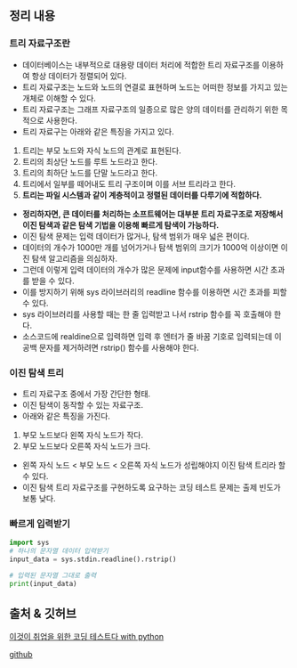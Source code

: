 ## 정리 내용
### 트리 자료구조란
- 데이터베이스는 내부적으로 대용량 데이터 처리에 적합한 트리 자료구조를 이용하여 항상 데이터가 정렬되어 있다.
- 트리 자료구조는 노드와 노드의 연결로 표현하며 노드는 어떠한 정보를 가지고 있는 개체로 이해할 수 있다.
- 트리 자료구조는 그래프 자료구조의 일종으로 많은 양의 데이터를 관리하기 위한 목적으로 사용한다.
- 트리 자료구는 아래와 같은 특징을 가지고 있다.
1) 트리는 부모 노드와 자식 노드의 관계로 표현된다.
2) 트리의 최상단 노드를 루트 노드라고 한다.
3) 트리의 최하단 노드를 단말 노드라고 한다.
4) 트리에서 일부를 떼어내도 트리 구조이며 이를 서브 트리라고 한다.
5) **트리는 파일 시스템과 같이 계층적이고 정렬된 데이터를 다루기에 적합하다.**
- **정리하자면, 큰 데이터를 처리하는 소프트웨어는 대부분 트리 자료구조로 저장해서 이진 탐색과 같은 탐색 기법을 이용해 빠르게 탐색이 가능하다.**
- 이진 탐색 문제는 입력 데이터가 많거나, 탐색 범위가 매우 넓은 편이다.
- 데이터의 개수가 1000만 개를 넘어가거나 탐색 범위의 크기가 1000억 이상이면 이진 탐색 알고리즘을 의심하자.
- 그런데 이렇게 입력 데이터의 개수가 많은 문제에 input함수를 사용하면 시간 초과를 받을 수 있다.
- 이를 방지하기 위해 sys 라이브러리의 readline 함수를 이용하면 시간 초과를 피할 수 있다.
- sys 라이브러리를 사용할 때는 한 줄 입력받고 나서 rstrip 함수를 꼭 호출해야 한다.
- 소스코드에 realdine으로 입력하면 입력 후 엔터가 줄 바꿈 기호로 입력되는데 이 공백 문자를 제거하려면 rstrip() 함수를 사용해야 한다.

### 이진 탐색 트리
- 트리 자료구조 중에서 가장 간단한 형태.
- 이진 탐색이 동작할 수 있는 자료구조.
- 아래와 같은 특징을 가진다.
1) 부모 노드보다 왼쪽 자식 노드가 작다.
2) 부모 노드보다 오른쪽 자식 노드가 크다.
- 왼쪽 자식 노드 < 부모 노드 < 오른쪽 자식 노드가 성립해야지 이진 탐색 트리라 할 수 있다.
- 이진 탐색 트리 자료구조를 구현하도록 요구하는 코딩 테스트 문제는 출제 빈도가 보통 낮다.

### 빠르게 입력받기
```python
import sys
# 하나의 문자열 데이터 입력받기
input_data = sys.stdin.readline().rstrip()

# 입력된 문자열 그대로 출력
print(input_data)
```

## 출처 & 깃허브
[이것이 취업을 위한 코딩 테스트다 with python](http://www.yes24.com/Product/Goods/91433923)

[github](https://github.com/KYUSEONGHAN/python-for-coding-test)